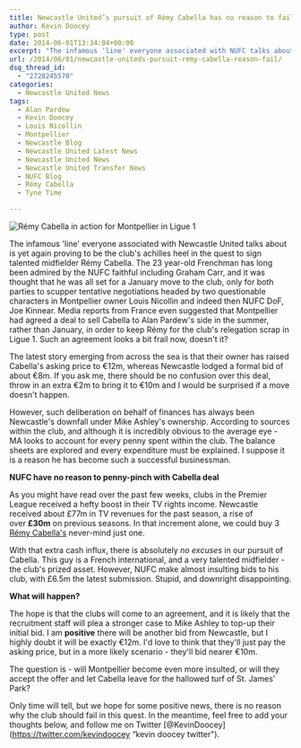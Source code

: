 ```yaml
---
title: Newcastle United’s pursuit of Rémy Cabella has no reason to fail
author: Kevin Doocey
type: post
date: 2014-06-01T13:34:04+00:00
excerpt: "The infamous 'line' everyone associated with NUFC talks about is yet again proving to be the club's achilles heel in the  pursuit of midfielder Rémy Cabella."
url: /2014/06/01/newcastle-uniteds-pursuit-remy-cabella-reason-fail/
dsq_thread_id:
  - "2728245570"
categories:
  - Newcastle United News
tags:
  - Alan Pardew
  - Kevin Doocey
  - Louis Nicollin
  - Montpellier
  - Newcastle Blog
  - Newcastle United Latest News
  - Newcastle United News
  - Newcastle United Transfer News
  - NUFC Blog
  - Rémy Cabella
  - Tyne Time

---
```

![Rémy Cabella in action for Montpellier in Ligue 1](http://www.tynetime.com/wp-content/uploads/2014/06/Remy-Cabella-Montpellier-2014.jpg "Cabella - Eager for Newcastle move but Toon still pondering improved bid")

The infamous 'line' everyone associated with Newcastle United talks about is yet again proving to be the club's achilles heel in the quest to sign talented midfielder Rémy Cabella. The 23 year-old Frenchman has long been admired by the NUFC faithful including Graham Carr, and it was thought that he was all set for a January move to the club, only for both parties to scupper tentative negotiations headed by two questionable characters in Montpellier owner Louis Nicollin and indeed then NUFC DoF, Joe Kinnear. Media reports from France even suggested that Montpellier had agreed a deal to sell Cabella to Alan Pardew's side in the summer, rather than January, in order to keep Rémy for the club's relegation scrap in Ligue 1. Such an agreement looks a bit frail now, doesn't it?

The latest story emerging from across the sea is that their owner has raised Cabella's asking price to €12m, whereas Newcastle lodged a formal bid of about €8m. If you ask me, there should be no confusion over this deal, throw in an extra €2m to bring it to €10m and I would be surprised if a move doesn't happen.

However, such deliberation on behalf of finances has always been Newcastle's downfall under Mike Ashley's ownership. According to sources  within the club, and although it is incredibly obvious to the average eye - MA looks to account for every penny spent within the club. The balance sheets are explored and every expenditure must be explained. I suppose it is a reason he has become such a successful businessman.

**NUFC have no reason to penny-pinch with Cabella deal**

As you might have read over the past few weeks, clubs in the Premier League received a hefty boost in their TV rights income. Newcastle received about £77m in TV revenues for the past season, a rise of over **£30m** on previous seasons. In that increment alone, we could buy 3 [Rémy Cabella's](http://www.tynetime.com/2014/01/06/remy-cabella-newcastle-fans-need-know-midfielder/ "remy cabella profile") never-mind just one.

With that extra cash influx, there is absolutely _no excuses_ in our pursuit of Cabella. This guy is a French international, and a very talented midfielder - the club's prized asset. However, NUFC make almost insulting bids to his club, with £6.5m the latest submission. Stupid, and downright disappointing.

**What will happen?**

The hope is that the clubs will come to an agreement, and it is likely that the recruitment staff will plea a stronger case to Mike Ashley to top-up their initial bid. I am **positive** there will be another bid from Newcastle, but I highly doubt it will be exactly €12m. I'd love to think that they'll just pay the asking price, but in a more likely scenario - they'll bid nearer €10m.

The question is - will Montpellier become even more insulted, or will they accept the offer and let Cabella leave for the hallowed turf of St. James' Park?

Only time will tell, but we hope for some positive news, there is no reason why the club should fail in this quest. In the meantime, feel free to add your thoughts below, and follow me on Twitter [@KevinDoocey](https://twitter.com/kevindoocey “kevin doocey twitter").
